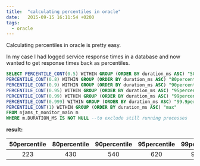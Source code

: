 ```yaml
---
title:  "calculating percentiles in oracle"
date:   2015-09-15 16:11:54 +0200
tags:
  - oracle
---
```

Calculating percentiles in oracle is pretty easy.

In my case I had logged service response times in a database and now wanted to get response times back as percentiles.
```sql
SELECT PERCENTILE_CONT(0.5) WITHIN GROUP (ORDER BY duration_ms ASC) "50percentile",
PERCENTILE_CONT(0.8) WITHIN GROUP (ORDER BY duration_ms ASC) "80percentile",
PERCENTILE_CONT(0.9) WITHIN GROUP (ORDER BY duration_ms ASC) "90percentile",
PERCENTILE_CONT(0.95) WITHIN GROUP (ORDER BY duration_ms ASC) "95percentile",
PERCENTILE_CONT(0.99) WITHIN GROUP (ORDER BY duration_ms ASC) "99percentile",
PERCENTILE_CONT(0.999) WITHIN GROUP (ORDER BY duration_ms ASC) "99.9percentile",
PERCENTILE_CONT(1) WITHIN GROUP (ORDER BY duration_ms ASC) "max"
FROM njams_t_monitor_main m
WHERE m.DURATION_MS IS NOT NULL --to exclude still running processes
```

**result:**

| 50percentile | 80percentile | 90percentile | 95percentile | 99percentile | 99.9percentile | max |
|:------------:|:------------:|:------------:|:------------:|:------------:|:--------------:|:---:|
| 223 | 430 | 540 | 620 | 975.3 | 3563.3 | 14706 |
